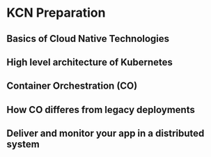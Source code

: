 # KCN Preparation 

## Basics of Cloud Native Technologies
## High level architecture of Kubernetes
## Container Orchestration (CO)
## How CO differes from legacy deployments 
## Deliver and monitor your app in a distributed system
